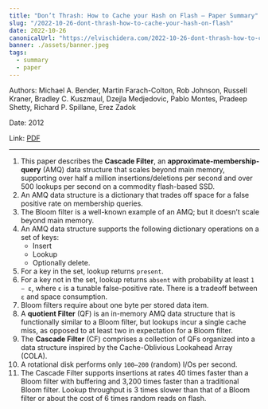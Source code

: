 ```yaml
---
title: "Don’t Thrash: How to Cache your Hash on Flash — Paper Summary"
slug: "/2022-10-26-dont-thrash-how-to-cache-your-hash-on-flash"
date: 2022-10-26
canonicalUrl: "https://elvischidera.com/2022-10-26-dont-thrash-how-to-cache-your-hash-on-flash/"
banner: ./assets/banner.jpeg
tags:
  - summary
  - paper
---
```


Authors:  Michael A. Bender, Martin Farach-Colton, Rob Johnson, Russell Kraner, Bradley C. Kuszmaul, Dzejla Medjedovic, Pablo Montes, Pradeep Shetty, Richard P. Spillane, Erez Zadok

Date: 2012

Link: [PDF](http://supertech.csail.mit.edu/papers/BenderFaJo12.pdf)

-----

1. This paper describes the **Cascade Filter**, an **approximate-membership-query** (AMQ) data structure that scales beyond main memory, supporting over half a million insertions/deletions per second and over 500 lookups per second on a commodity flash-based SSD.
2. An AMQ data structure is a dictionary that trades off space for a false positive rate on membership queries.
3. The Bloom filter is a well-known example of an AMQ; but it doesn’t scale beyond main memory.
4. An AMQ data structure supports the following dictionary operations on a set of keys:
    * Insert
    * Lookup
    * Optionally delete.
5. For a key in the set, lookup returns `present`.
6. For a key not in the set, lookup returns `absent` with probability at least `1 − ε`, where `ε` is a tunable false-positive rate. There is a tradeoff between `ε` and space consumption.
7. Bloom filters require about one byte per stored data item.
8. A **quotient Filter** (QF) is an in-memory AMQ data structure that is functionally similar to a Bloom filter, but lookups incur a single cache miss, as opposed to at least two in expectation for a Bloom filter.
9. The **Cascade Filter** (CF) comprises a collection of QFs organized into a data structure inspired by the Cache-Oblivious Lookahead Array (COLA).
10.  A rotational disk performs only `100–200` (random) I/Os per second.
11. The Cascade Filter supports insertions at rates 40 times faster than a Bloom filter with buffering and 3,200 times faster than a traditional Bloom filter. Lookup throughput is 3 times slower than that of a Bloom filter or about the cost of 6 times random reads on flash.